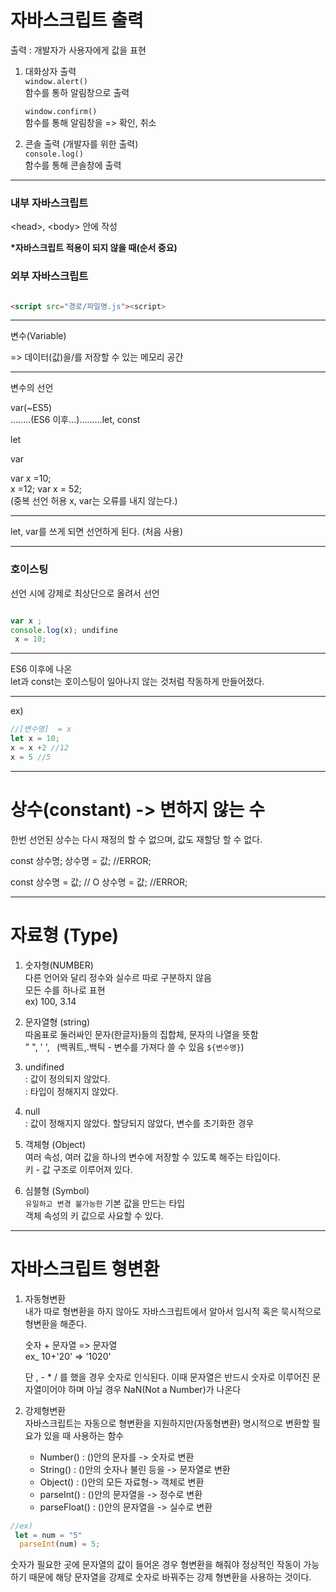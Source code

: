 # 자바스크립트 출력

출력 : 개발자가 사용자에게 값을 표현

1. 대화상자 출력   
    `window.alert()`    
    함수를 통하 알림창으로 출력   

    `window.confirm()`    
    함수를 통해 알림창을 => 확인, 취소

2. 콘솔 출력 (개발자를 위한 출력)   
`console.log()`   
함수를 통해 콘솔창에 출력

---

### 내부 자바스크립트
\<head>, \<body> 안에 작성   

**\*자바스크립트 적용이 되지 않을 때(순서 중요)**   

### 외부 자바스크립트
```html

<script src="경로/파일명.js"><script>

```
---

변수(Variable)

=> 데이터(값)을/를 저장할 수 있는 메모리 공간

---

변수의 선언

var(~ES5)   
........(ES6 이후...).........let, const

let

var

var x =10;   
x =12;
var x = 52;    
(중복 선언 허용 x, var는 오류를 내지 않는다.)

---

let, var를 쓰게 되면 선언하게 된다. (처음 사용)

---

### 호이스팅
선언 시에 강제로 최상단으로 올려서 선언

```javascript

var x ;
console.log(x); undifine
 x = 10;

```

---

ES6 이후에 나온   
let과 const는 호이스팅이 일아나지 않는 것처럼 작동하게 만들어졌다.

---

ex)   
```js
//[변수명]  = x
let x = 10;
x = x +2 //12
x = 5 //5

```
---

# 상수(constant) -> 변하지 않는 수
한번 선언된 상수는 다시 재정의 할 수 없으며, 값도 재할당 할 수 없다.

const 상수명;
상수명 = 값;  //ERROR;

const 상수명 = 값; // O
상수명 = 값;  //ERROR;

---

# 자료형 (Type)
1. 숫자형(NUMBER)   
   다른 언어와 달리 정수와 실수르 따로 구분하지 않음   
   모든 수를 하나로 표현   
   ex) 100, 3.14

2. 문자열형 (string)   
   따옴표로 둘러싸인 문자(한글자)들의 집합체, 문자의 나열을 뜻함   
   " ", ' ', ` `(백쿼트,.백틱 - 변수를 가져다 쓸 수 있음 `${변수명}`)
   
3. undifined   
   : 값이 정의되지 않았다.   
   : 타입이 정해지지 않았다.
4. null   
   : 값이 정해지지 않았다. 할당되지 않았다, 변수를 초기화한 경우
5. 객체형 (Object)   
   여러 속성, 여러 값을 하나의 변수에 저장할 수 있도록 해주는 타입이다.   
   키 - 값 구조로 이루어져 있다.   
6. 심블형 (Symbol)   
   `유일하고 변경 불가능한` 기본 값을 만드는 타입   
   객체 속성의 키 값으로 사요할 수 있다.

---

# 자바스크립트 형변환
1. 자동형변환   
   내가 따로 형변환을 하지 않아도 자바스크립트에서 알아서 임시적 혹은 묵시적으로 형변환을 해준다. 

   숫자 + 문자열 => 문자열   
   ex_ 10+'20' => '1020'

   단 , - * / 를 했을 경우 숫자로 인식된다. 이때 문자열은 반드시 숫자로 이루어진 문자열이어야 하며 아닐 경우 NaN(Not a Number)가 나온다

2. 강제형변환   
    자바스크립트는 자동으로 형변환을 지원하지만(자동형변환) 명시적으로 변환할 필요가 있을 때 사용하는 함수

    - Number() : ()안의 문자를 -> 숫자로 변환   
    - String() : ()안의 숫자나 불린 등을 -> 문자열로 변환    
    - Object() : ()안의 모든 자료형-> 객체로 변환   
    - parseInt() : ()안의 문자열을 -> 정수로 변환   
    - parseFloat() : ()안의 문자열을 -> 실수로 변환   

```js
//ex) 
 let = num = "5"
  parseInt(num) = 5;
```

숫자가 필요한 곳에 문자열의 값이 들어온 경우 형변환을 해줘야 정상적인 작동이 가능하기 때문에 해당 문자열을 강제로 숫자로 바꿔주는 강제 형변환을 사용하는 것이다.











